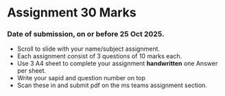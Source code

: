 # Assignment 30 Marks

### Date of submission, on or before **25 Oct 2025**.

- Scroll to slide with your name/subject assignment.
- Each assignment consist of 3 questions of 10 marks each.
- Use 3 A4 sheet to complete your assignment **handwritten** one Answer per sheet.
- Write your sapid and question number on top
- Scan these in and submit pdf on the ms teams assignment section.



